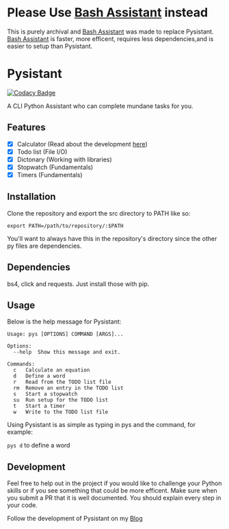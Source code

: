 # Please Use [Bash Assistant](https://github.com/Jasper-Hawks/Bash-Assistant) instead
This is purely archival and [Bash Assistant](https://github.com/Jasper-Hawks/Bash-Assistant) was made to replace Pysistant. [Bash Assistant](https://github.com/Jasper-Hawks/Bash-Assistant) is faster, more efficent, requires less dependencies,and is easier to setup than Pysistant. 

# Pysistant

[![Codacy Badge](https://api.codacy.com/project/badge/Grade/8274b7d317e04163ba89a9523515e92c)](https://app.codacy.com/gh/Jasper-Hawks/Pysistant?utm_source=github.com&utm_medium=referral&utm_content=Jasper-Hawks/Pysistant&utm_campaign=Badge_Grade_Settings)

A CLI Python Assistant who can complete mundane tasks for you. 

## Features
* [x] Calculator (Read about the development [here](https://jasperhawks.netlify.app/blogposts/pysistant/completion%20of%20the%20calculator))
* [x] Todo list (File I/O) 
* [x] Dictonary (Working with libraries)
* [x] Stopwatch (Fundamentals)
* [x] Timers (Fundamentals)

## Installation
Clone the repository and export the src directory to PATH like so:

```export PATH=/path/to/repository/:$PATH```

You'll want to always have this in the repository's directory since the other py files are dependencies. 

## Dependencies
bs4, click and requests. Just install those with pip.

## Usage
Below is the help message for Pysistant:
```
Usage: pys [OPTIONS] COMMAND [ARGS]...

Options:
  --help  Show this message and exit.

Commands:
  c   Calculate an equation
  d   Define a word
  r   Read from the TODO list file
  rm  Remove an entry in the TODO list
  s   Start a stopwatch
  su  Run setup for the TODO list
  t   Start a timer
  w   Write to the TODO list file
```
Using Pysistant is as simple as typing in pys and the command, for example:

```pys d```
to define a word

## Development
Feel free to help out in the project if you would like to challenge your Python skills or if you see something that could be more efficent. Make sure when you submit a PR that it is well documented. You should explain every step in your code.

Follow the development of Pysistant on my [Blog](https://jasperhawks.netlify.app/blogposts/pysistant/pysistant)
